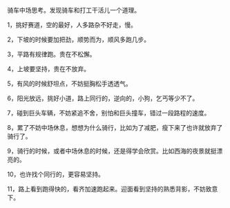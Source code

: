 骑车中场思考。发现骑车和打工干活儿一个道理。

1，挑好赛道，空的最好，人多路杂不好走，慢。

2，下坡的时候要加把劲，顺势而为，顺风多跑几步。

3，平路有规律跑。贵在不松懈。

4，上坡要坚持，贵在不放弃。

5，有风的时候舒坦点，不妨挺胸松手透透气。

6，阳光放远，挑好小道，路上同行的，逆向的，小狗，乞丐等少不了。

7，碰到巨头车辆，不妨紧追不舍，别怕和巨头撞车，错过一段路程的速度。

8，累了不妨中场休息，想想为什么骑行，比如为了减肥，瘦下来了也许就放弃了骑行了。

9，骑行的时候，或者中场休息的时候，还是得学会欣赏。比如西海的夜景就挺漂亮的。

10，也许找个同行的，更容易坚持。

11，路上看到跑得快的，看齐加速跑起来。迎面看到坚持的熟悉背影，不妨致意下。
<!--stackedit_data:
eyJoaXN0b3J5IjpbMTA0MTI4MTU2OV19
-->